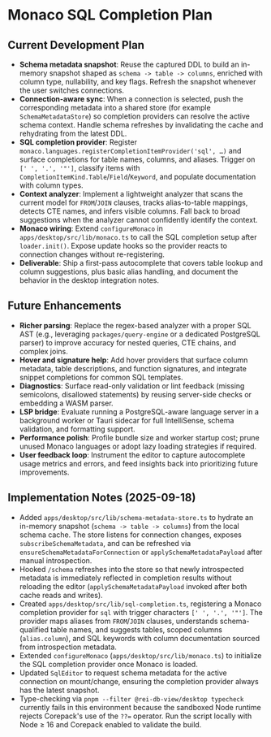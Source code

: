 # Monaco SQL Completion Plan

## Current Development Plan

- **Schema metadata snapshot**: Reuse the captured DDL to build an in-memory snapshot shaped as `schema -> table -> columns`, enriched with column type, nullability, and key flags. Refresh the snapshot whenever the user switches connections.
- **Connection-aware sync**: When a connection is selected, push the corresponding metadata into a shared store (for example `SchemaMetadataStore`) so completion providers can resolve the active schema context. Handle schema refreshes by invalidating the cache and rehydrating from the latest DDL.
- **SQL completion provider**: Register `monaco.languages.registerCompletionItemProvider('sql', …)` and surface completions for table names, columns, and aliases. Trigger on `[' ', '.', '"']`, classify items with `CompletionItemKind.Table`/`Field`/`Keyword`, and populate documentation with column types.
- **Context analyzer**: Implement a lightweight analyzer that scans the current model for `FROM`/`JOIN` clauses, tracks alias-to-table mappings, detects CTE names, and infers visible columns. Fall back to broad suggestions when the analyzer cannot confidently identify the context.
- **Monaco wiring**: Extend `configureMonaco` in `apps/desktop/src/lib/monaco.ts` to call the SQL completion setup after `loader.init()`. Expose update hooks so the provider reacts to connection changes without re-registering.
- **Deliverable**: Ship a first-pass autocomplete that covers table lookup and column suggestions, plus basic alias handling, and document the behavior in the desktop integration notes.

## Future Enhancements

- **Richer parsing**: Replace the regex-based analyzer with a proper SQL AST (e.g., leveraging `packages/query-engine` or a dedicated PostgreSQL parser) to improve accuracy for nested queries, CTE chains, and complex joins.
- **Hover and signature help**: Add hover providers that surface column metadata, table descriptions, and function signatures, and integrate snippet completions for common SQL templates.
- **Diagnostics**: Surface read-only validation or lint feedback (missing semicolons, disallowed statements) by reusing server-side checks or embedding a WASM parser.
- **LSP bridge**: Evaluate running a PostgreSQL-aware language server in a background worker or Tauri sidecar for full IntelliSense, schema validation, and formatting support.
- **Performance polish**: Profile bundle size and worker startup cost; prune unused Monaco languages or adopt lazy loading strategies if required.
- **User feedback loop**: Instrument the editor to capture autocomplete usage metrics and errors, and feed insights back into prioritizing future improvements.

## Implementation Notes (2025-09-18)

- Added `apps/desktop/src/lib/schema-metadata-store.ts` to hydrate an in-memory snapshot (`schema -> table -> columns`) from the local schema cache. The store listens for connection changes, exposes `subscribeSchemaMetadata`, and can be refreshed via `ensureSchemaMetadataForConnection` or `applySchemaMetadataPayload` after manual introspection.
- Hooked `/schema` refreshes into the store so that newly introspected metadata is immediately reflected in completion results without reloading the editor (`applySchemaMetadataPayload` invoked after both cache reads and writes).
- Created `apps/desktop/src/lib/sql-completion.ts`, registering a Monaco completion provider for `sql` with trigger characters `[' ', '.', '"']`. The provider maps aliases from `FROM`/`JOIN` clauses, understands schema-qualified table names, and suggests tables, scoped columns (`alias.column`), and SQL keywords with column documentation sourced from introspection metadata.
- Extended `configureMonaco` (`apps/desktop/src/lib/monaco.ts`) to initialize the SQL completion provider once Monaco is loaded.
- Updated `SqlEditor` to request schema metadata for the active connection on mount/change, ensuring the completion provider always has the latest snapshot.
- Type-checking via `pnpm --filter @rei-db-view/desktop typecheck` currently fails in this environment because the sandboxed Node runtime rejects Corepack's use of the `??=` operator. Run the script locally with Node ≥ 16 and Corepack enabled to validate the build.

